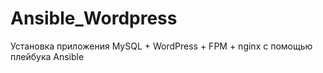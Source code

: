 # Ansible_Wordpress
Установка приложения MySQL + WordPress + FPM + nginx с помощью плейбука Ansible
